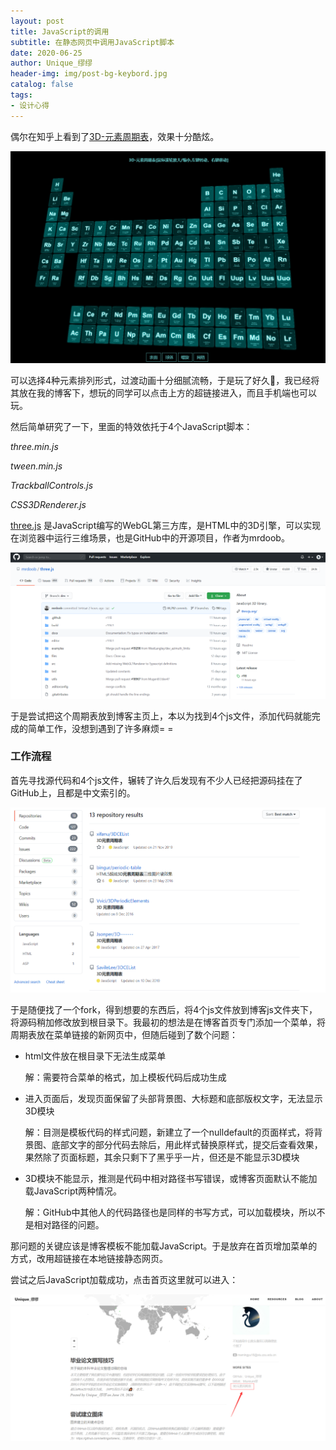 ```yaml
---
layout: post
title: JavaScript的调用
subtitle: 在静态网页中调用JavaScript脚本
date: 2020-06-25
author: Unique_缪缪
header-img: img/post-bg-keybord.jpg
catalog: false
tags:
- 设计心得
---
```

 偶尔在知乎上看到了[3D-元素周期表](https://mumium.github.io/3d-periodic-table.html)，效果十分酷炫。

<img src="https://raw.githubusercontent.com/mumium/picture-bed/master/img/20200625121659.png" style="zoom:67%;" />

可以选择4种元素排列形式，过渡动画十分细腻流畅，于是玩了好久🙈，我已经将其放在我的博客下，想玩的同学可以点击上方的超链接进入，而且手机端也可以玩。

然后简单研究了一下，里面的特效依托于4个JavaScript脚本：

*three.min.js*

*tween.min.js*

*TrackballControls.js*

*CSS3DRenderer.js*

[three.js](https://github.com/mrdoob/three.js/) 是JavaScript编写的WebGL第三方库，是HTML中的3D引擎，可以实现在浏览器中运行三维场景，也是GitHub中的开源项目，作者为mrdoob。

<img src="https://raw.githubusercontent.com/mumium/picture-bed/master/img/20200625121108.png" style="zoom:67%;" />

于是尝试把这个周期表放到博客主页上，本以为找到4个js文件，添加代码就能完成的简单工作，没想到遇到了许多麻烦= =

### 工作流程

首先寻找源代码和4个js文件，辗转了许久后发现有不少人已经把源码挂在了GitHub上，且都是中文索引的。

<img src="https://raw.githubusercontent.com/mumium/picture-bed/master/img/20200625121217.png" style="zoom:67%;" />

于是随便找了一个fork，得到想要的东西后，将4个js文件放到博客js文件夹下，将源码稍加修改放到根目录下。我最初的想法是在博客首页专门添加一个菜单，将周期表放在菜单链接的新网页中，但随后碰到了数个问题：

* html文件放在根目录下无法生成菜单

  解：需要符合菜单的格式，加上模板代码后成功生成

* 进入页面后，发现页面保留了头部背景图、大标题和底部版权文字，无法显示3D模块

  解：目测是模板代码的样式问题，新建立了一个nulldefault的页面样式，将背景图、底部文字的部分代码去除后，用此样式替换原样式，提交后查看效果，果然除了页面标题，其余只剩下了黑乎乎一片，但还是不能显示3D模块
  
* 3D模块不能显示，推测是代码中相对路径书写错误，或博客页面默认不能加载JavaScript两种情况。

  解：GitHub中其他人的代码路径也是同样的书写方式，可以加载模块，所以不是相对路径的问题。
  
  

 那问题的关键应该是博客模板不能加载JavaScript。于是放弃在首页增加菜单的方式，改用超链接在本地链接静态网页。

尝试之后JavaScript加载成功，点击首页这里就可以进入：

<img src="https://raw.githubusercontent.com/mumium/picture-bed/master/img/QQ%E6%88%AA%E5%9B%BE20200625162713.png" style="zoom:67%;" />


